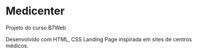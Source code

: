 # Medicenter
Projeto do curso B7Web

Desenvolvido com HTML, CSS
Landing Page inspirada em sites de centros médicos.
